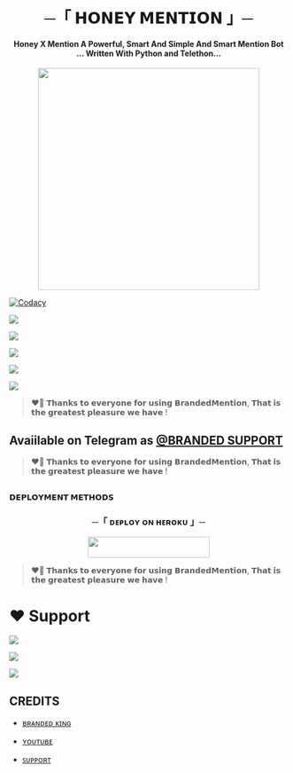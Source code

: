 <h1 align="center"><b> ─「 𝗛𝗢𝗡𝗘𝗬 𝗠𝗘𝗡𝗧𝗜𝗢𝗡 」─ </b></h1>

<h4 align="center">Honey X Mention A Powerful, Smart And Simple And Smart Mention Bot <br> ... Written With Python and Telethon...</h4>

<p align="center"><a href="https://t.me/BRANDEDKING82"><img src="https://telegra.ph/file/34674d204c253f5024e68.jpg" width="400"></a></p>

<p align="center">
    
<a href="https://app.codacy.com/manual/WCGKING/BrandedXMention/dashboard"> <img src="https://img.shields.io/codacy/grade/4d58f2a402b54aed8a7d95f7add45a81?color=brightgreen&logo=codacy&logoColor=green&style=for-the-badge" alt="Codacy" /></a>
    
 <a href="https://github.com/WCGKING/BrandedXMention"> <img src="https://img.shields.io/github/repo-size/WCGKING/BrandedXMention?color=orange&logo=github&logoColor=green&style=for-the-badge" /></a>
    
 <a href="https://github.com/WCGKING/BrandedXMention/commits/prince"> <img src="https://img.shields.io/github/last-commit/WCGKING/BrandedXMention?color=brown&logo=github&logoColor=green&style=for-the-badge" /></a>
   
 <a href="https://github.com/WCGKING/BrandrdXMusic/issues"> <img src="https://img.shields.io/github/issues/WCGKING/BrandedXMention?color=blueviolet&logo=github&logoColor=green&style=for-the-badge" /></a>
    
 <a href="https://github.com/WCGKING/BrandedXMention/network/members"> <img src="https://img.shields.io/github/forks/WCGKING/BrandedXMention?color=red&logo=github&logoColor=green&style=for-the-badge" /></a>  
    
<a href="https://pypi.org/project/Telethon/"> <img src="https://img.shields.io/pypi/v/telethon?color=yellow&label=telethon&logo=python&logoColor=green&style=for-the-badge" /></a>
</p>

> ❤️‍🔥 𝗧𝗵𝗮𝗻𝗸𝘀 𝘁𝗼 𝗲𝘃𝗲𝗿𝘆𝗼𝗻𝗲 𝗳𝗼𝗿 𝘂𝘀𝗶𝗻𝗴 𝗕𝗿𝗮𝗻𝗱𝗲𝗱𝗠𝗲𝗻𝘁𝗶𝗼𝗻, 𝗧𝗵𝗮𝘁 𝗶𝘀 𝘁𝗵𝗲 𝗴𝗿𝗲𝗮𝘁𝗲𝘀𝘁 𝗽𝗹𝗲𝗮𝘀𝘂𝗿𝗲 𝘄𝗲 𝗵𝗮𝘃𝗲 ! 

## Avaiilable on Telegram as [@BRANDED SUPPORT](https://t.me/BRANDED_WORLD)

> ❤️‍🔥 𝗧𝗵𝗮𝗻𝗸𝘀 𝘁𝗼 𝗲𝘃𝗲𝗿𝘆𝗼𝗻𝗲 𝗳𝗼𝗿 𝘂𝘀𝗶𝗻𝗴 𝗕𝗿𝗮𝗻𝗱𝗲𝗱𝗠𝗲𝗻𝘁𝗶𝗼𝗻, 𝗧𝗵𝗮𝘁 𝗶𝘀 𝘁𝗵𝗲 𝗴𝗿𝗲𝗮𝘁𝗲𝘀𝘁 𝗽𝗹𝗲𝗮𝘀𝘂𝗿𝗲 𝘄𝗲 𝗵𝗮𝘃𝗲 !

## <p align="center">
 <b>𝗗𝗘𝗣𝗟𝗢𝗬𝗠𝗘𝗡𝗧 𝗠𝗘𝗧𝗛𝗢𝗗𝗦</b>
 </p>

  <h3 align="center">
    ─「 ᴅᴇᴩʟᴏʏ ᴏɴ ʜᴇʀᴏᴋᴜ 」─
  </h3>

<p align="center"><a href="https://dashboard.heroku.com/new?template=https://github.com/honeyxdeveloper/HoneyXMention"> <img src="https://img.shields.io/badge/Deploy%20On%20Heroku-black?style=for-the-badge&logo=heroku" width="220" height="38.45"/></a></p>

> ❤️‍🔥 𝗧𝗵𝗮𝗻𝗸𝘀 𝘁𝗼 𝗲𝘃𝗲𝗿𝘆𝗼𝗻𝗲 𝗳𝗼𝗿 𝘂𝘀𝗶𝗻𝗴 𝗕𝗿𝗮𝗻𝗱𝗲𝗱𝗠𝗲𝗻𝘁𝗶𝗼𝗻, 𝗧𝗵𝗮𝘁 𝗶𝘀 𝘁𝗵𝗲 𝗴𝗿𝗲𝗮𝘁𝗲𝘀𝘁 𝗽𝗹𝗲𝗮𝘀𝘂𝗿𝗲 𝘄𝗲 𝗵𝗮𝘃𝗲 !

# ❤️ Support
<a href="https://t.me/BRANDED_WORLD"><img src="https://img.shields.io/badge/Join-Telegram%20Channel-red.svg?logo=Telegram"></a>

<a href="https://t.me/BRANDRD_BOT"><img src="https://img.shields.io/badge/Join-Telegram%20Group-blue.svg?logo=telegram"></a>

<a href="https://t.me/BRANDED_PAID_CC"><img src="https://img.shields.io/badge/Heroku-Me%20Free cc-blue.svg?logo=telegram"></a>


## CREDITS

- [ʙʀᴀɴᴅᴇᴅ ᴋɪɴɢ](https://t.me/BRANDEDKING82)

- [ʏᴏᴜᴛᴜʙᴇ](https://www.youtube.com/TrickyBranded)

- [ꜱᴜᴘᴘᴏʀᴛ](https://t.me/BRANDED_PAID_CC)


